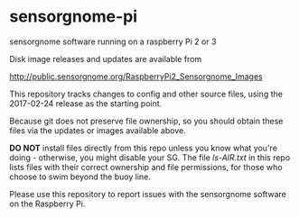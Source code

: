# sensorgnome-pi
sensorgnome software running on a raspberry Pi 2 or 3

Disk image releases and updates are available from

  http://public.sensorgnome.org/RaspberryPi2_Sensorgnome_Images

This repository tracks changes to config and other source files,
using the 2017-02-24 release as the starting point.

Because git does not preserve file ownership, so you should obtain
these files via the updates or images available above.

**DO NOT** install files directly from this repo unless you know what
you're doing - otherwise, you might disable your SG.  The file
*ls-AlR.txt* in this repo lists files with their correct ownership and
file permissions, for those who choose to swim beyond the buoy line.

Please use this repository to report issues with the sensorgnome software
on the Raspberry Pi.
